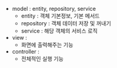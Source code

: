 - model : entity, repository, service
	- entity : 객체 기본정보, 기본 메서드
	- repository : 객체 데이터 저장 및 꺼내기
	- service : 해당 객체의 서비스 로직
- view :
	- 화면에 출력해주는 기능
- controller : 
	- 전체적인 실행 기능
